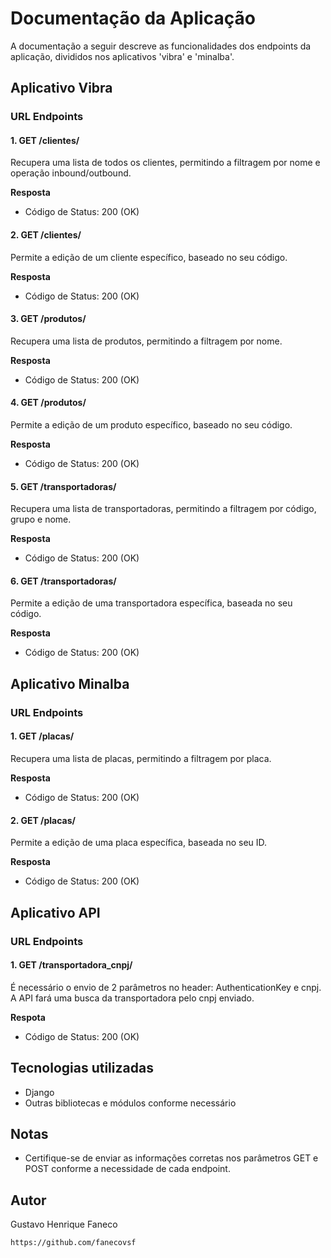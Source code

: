 # Documentação da Aplicação

A documentação a seguir descreve as funcionalidades dos endpoints da aplicação, divididos nos aplicativos 'vibra' e 'minalba'.

## Aplicativo Vibra

### URL Endpoints

#### 1. GET /clientes/

Recupera uma lista de todos os clientes, permitindo a filtragem por nome e operação inbound/outbound.

**Resposta**
- Código de Status: 200 (OK)

#### 2. GET /clientes/<codigo>

Permite a edição de um cliente específico, baseado no seu código.

**Resposta**
- Código de Status: 200 (OK)

#### 3. GET /produtos/

Recupera uma lista de produtos, permitindo a filtragem por nome.

**Resposta**
- Código de Status: 200 (OK)

#### 4. GET /produtos/<codigo>

Permite a edição de um produto específico, baseado no seu código.

**Resposta**
- Código de Status: 200 (OK)

#### 5. GET /transportadoras/

Recupera uma lista de transportadoras, permitindo a filtragem por código, grupo e nome.

**Resposta**
- Código de Status: 200 (OK)

#### 6. GET /transportadoras/<codigo>

Permite a edição de uma transportadora específica, baseada no seu código.

**Resposta**
- Código de Status: 200 (OK)

## Aplicativo Minalba

### URL Endpoints

#### 1. GET /placas/

Recupera uma lista de placas, permitindo a filtragem por placa.

**Resposta**
- Código de Status: 200 (OK)

#### 2. GET /placas/<id>

Permite a edição de uma placa específica, baseada no seu ID.

**Resposta**
- Código de Status: 200 (OK)

## Aplicativo API

### URL Endpoints

#### 1. GET /transportadora_cnpj/

É necessário o envio de 2 parâmetros no header: AuthenticationKey e cnpj. A API fará uma busca da transportadora pelo cnpj enviado.

**Respota**
- Código de Status: 200 (OK)

## Tecnologias utilizadas
- Django
- Outras bibliotecas e módulos conforme necessário

## Notas
- Certifique-se de enviar as informações corretas nos parâmetros GET e POST conforme a necessidade de cada endpoint.

## Autor
Gustavo Henrique Faneco

`https://github.com/fanecovsf`
